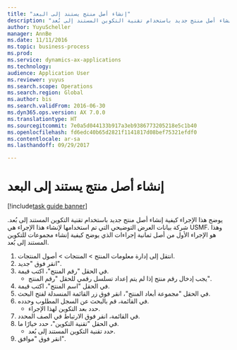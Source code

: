 ```yaml
--- 
title: "إنشاء أصل منتج يستند إلى البعد"
description: "يوضح هذا الإجراء كيفية إنشاء أصل منتج جديد باستخدام تقنية التكوين المستند إلى بُعد."
author: YuyuScheller
manager: AnnBe
ms.date: 11/11/2016
ms.topic: business-process
ms.prod: 
ms.service: dynamics-ax-applications
ms.technology: 
audience: Application User
ms.reviewer: yuyus
ms.search.scope: Operations
ms.search.region: Global
ms.author: bis
ms.search.validFrom: 2016-06-30
ms.dyn365.ops.version: AX 7.0.0
ms.translationtype: HT
ms.sourcegitcommit: 7e0a5d044133b917a3eb9386773205218e5c1b40
ms.openlocfilehash: fd6edc40b65d2821f1141817d08bef75321efdf0
ms.contentlocale: ar-sa
ms.lasthandoff: 09/29/2017

---
```

# <a name="create-a-dimension-based-product-master"></a>إنشاء أصل منتج يستند إلى البعد

[!include[task guide banner](../../includes/task-guide-banner.md)]

يوضح هذا الإجراء كيفية إنشاء أصل منتج جديد باستخدام تقنية التكوين المستند إلى بُعد. شركة بيانات العرض التوضيحي التي تم استخدامها لإنشاء هذا الإجراء هي USMF. وهذا هو الإجراء الأول من أصل ثمانية إجراءات الذي يوضح كيفية إنشاء مجموعات للتكوين المستند إلى بُعد.

1. ‏‫انتقل إلى إدارة معلومات المنتج‬ > المنتجات > أصول المنتجات‬‬.
2. انقر فوق "جديد".
3. في الحقل "رقم المنتج"، اكتب قيمة.
    * يجب إدخال رقم منتج إذا لم يتم إعداد تسلسل رقمي للحقل "رقم المنتج".  
4. في الحقل "اسم المنتج"، اكتب قيمة.
5. في الحقل "مجموعة أبعاد المنتج"، انقر فوق زر القائمة المنسدلة لفتح البحث.
6. في القائمة، قم بالبحث عن السجل المطلوب وحدده.
    * حدد بعد التكوين لهذا الإجراء.  
7. في القائمة، انقر فوق الارتباط في الصف المحدد.
8. في الحقل "تقنية التكوين"، حدد خيارًا ما.
    * حدد تقنية التكوين المستند إلى بُعد.  
9. انقر فوق "موافق".


